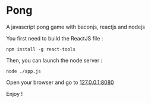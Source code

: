 Pong
====

A javascript pong game with baconjs, reactjs and nodejs

You first need to build the ReactJS file :
	
	npm install -g react-tools

Then, you can launch the node server :

	node ./app.js

Open your browser and go to [127.0.0.1:8080](http://127.0.0.1:8080)

Enjoy !